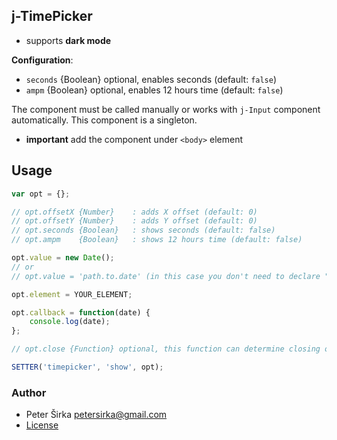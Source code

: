 ## j-TimePicker

- supports __dark mode__

__Configuration__:

- `seconds` {Boolean} optional, enables seconds (default: `false`)
- `ampm` {Boolean} optional, enables 12 hours time (default: `false`)

The component must be called manually or works with `j-Input` component automatically. This component is a singleton.

- __important__ add the component under `<body>` element

## Usage

```javascript
var opt = {};

// opt.offsetX {Number}    : adds X offset (default: 0)
// opt.offsetY {Number}    : adds Y offset (default: 0)
// opt.seconds {Boolean}   : shows seconds (default: false)
// opt.ampm    {Boolean}   : shows 12 hours time (default: false)

opt.value = new Date();
// or
// opt.value = 'path.to.date' (in this case you don't need to declare "opt.callback")

opt.element = YOUR_ELEMENT;

opt.callback = function(date) {
	console.log(date);
};

// opt.close {Function} optional, this function can determine closing of TimePicker

SETTER('timepicker', 'show', opt);
```

### Author

- Peter Širka <petersirka@gmail.com>
- [License](https://www.totaljs.com/license/)
